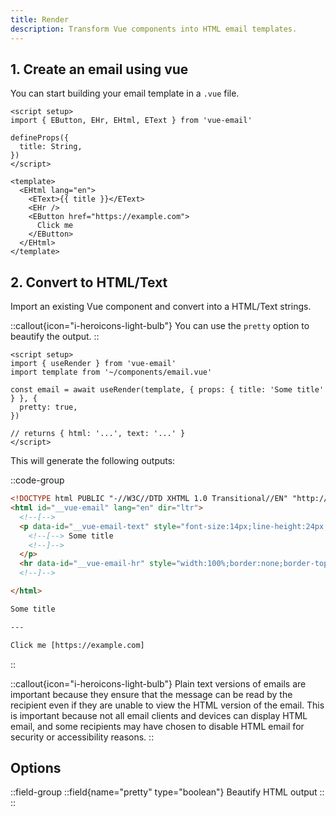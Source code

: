 ```yaml
---
title: Render
description: Transform Vue components into HTML email templates.
---
```


## 1. Create an email using vue
You can start building your email template in a `.vue` file.

```vue
<script setup>
import { EButton, EHr, EHtml, EText } from 'vue-email'

defineProps({
  title: String,
})
</script>

<template>
  <EHtml lang="en">
    <EText>{{ title }}</EText>
    <EHr />
    <EButton href="https://example.com">
      Click me
    </EButton>
  </EHtml>
</template>
```

## 2. Convert to HTML/Text
Import an existing Vue component and convert into a HTML/Text strings.

::callout{icon="i-heroicons-light-bulb"}
You can use the `pretty` option to beautify the output.
::

```vue
<script setup>
import { useRender } from 'vue-email'
import template from '~/components/email.vue'

const email = await useRender(template, { props: { title: 'Some title' } }, {
  pretty: true,
})

// returns { html: '...', text: '...' }
</script>
```

This will generate the following outputs:

::code-group

```html [HTML]
<!DOCTYPE html PUBLIC "-//W3C//DTD XHTML 1.0 Transitional//EN" "http://www.w3.org/TR/xhtml1/DTD/xhtml1-transitional.dtd">
<html id="__vue-email" lang="en" dir="ltr">
  <!--[-->
  <p data-id="__vue-email-text" style="font-size:14px;line-height:24px;margin:16px 0;" >
    <!--[--> Some title
    <!--]-->
  </p>
  <hr data-id="__vue-email-hr" style="width:100%;border:none;border-top:1px solid #eaeaea;" ><a data-id="__vue-email-button" style="line-height:100%;text-decoration:none;display:inline-block;max-width:100%;padding:0px 0px;" href="https://example.com" target="_blank" ><span ><!--[if mso]><i style="letter-spacing: 0px;mso-font-width:-100%;mso-text-raise:0" hidden>&nbsp;</i><![endif]--></span><span style="max-width:100%;display:inline-block;line-height:120%;text-decoration:none;text-transform:none;mso-padding-alt:0px;mso-text-raise:0;" ><!--[-->Click me<!--]--></span><span ><!--[if mso]><i style="letter-spacing: 0px;mso-font-width:-100%" hidden>&nbsp;</i><![endif]--></span></a>
  <!--]-->

</html>
```

```txt [Plain Text]
Some title

---

Click me [https://example.com]
```

::

::callout{icon="i-heroicons-light-bulb"}
Plain text versions of emails are important because they ensure that the message can be read by the recipient even if they are unable to view the HTML version of the email.
This is important because not all email clients and devices can display HTML email, and some recipients may have chosen to disable HTML email for security or accessibility reasons.
::

## Options

::field-group
  ::field{name="pretty" type="boolean"}
  Beautify HTML output
  ::
::
